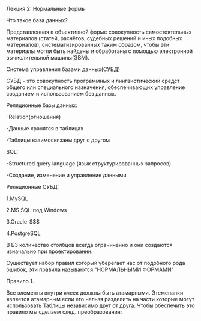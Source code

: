 Лекция 2: Нормальные формы

Что такое база данных?

Представленная в объективной форме совокупность самостоятельных материалов (статей, расчётов, судебных решений и иных подобных материалов), систематизированных таким образом, чтобы эти материалы могли быть найдены и обработаны с помощью электронной вычислительной машины(ЭВМ).

Система управления базами данных(СУБД)

СУБД - это совокупность программных и лингвистический средст общего или специального назначения, обеспечивающих управление созданием и использованием без данных.

Реляционные базы данных:

 -Relation(отношения)

 -Данные хранятся в таблицах

 -Таблицы взаимосвязаны друг с другом

SQL:

 -Structured query language (язык структурированных запросов)

 -Создание, изменение и управление данными

Реляционные СУБД:

1.MySQL 

2.MS SQL-под Windows 

3.Oracle-$$$

4.PostgreSQL

В БЗ количество столбцов всегда ограниченно и они создаются изначально при проектировании.

Существует набор правил который уберегает нас от подобного рода ошибок, эти правила называются "НОРМАЛЬНЫМИ ФОРМАМИ"

Правило 1.

Все элементы внутри ячеек должны быть атамарными. Этеменанки является атамарным если его нельзя разделить на части которые могут использовать Таблицы независимо друг от друга.
Чтобы обеспечить это правило мы сделаем след. преобразования:



